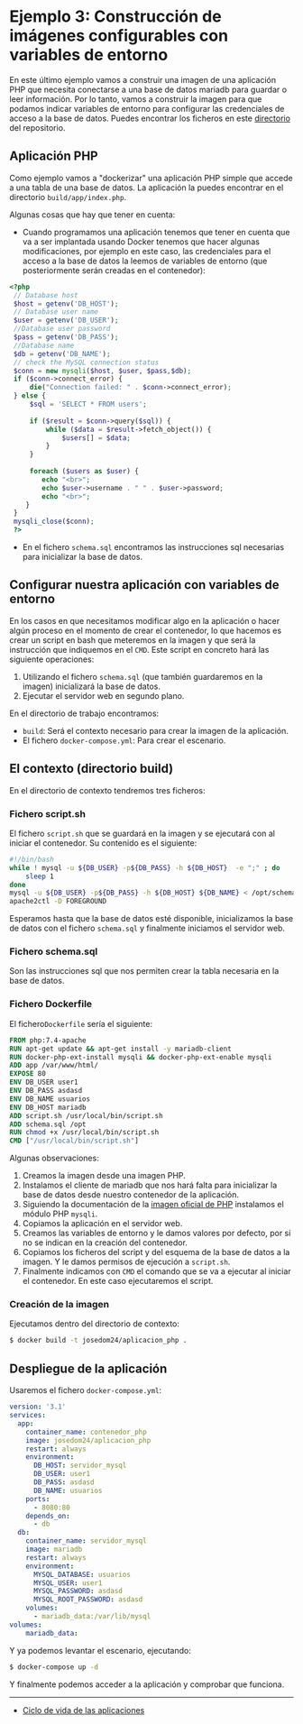 # Ejemplo 3: Construcción de imágenes configurables con variables de entorno

En este último ejemplo vamos a construir una imagen de una aplicación PHP que necesita conectarse a una base de datos mariadb para guardar o leer información. Por lo tanto, vamos a construir la imagen para que podamos indicar variables de entorno para configurar las credenciales de acceso a la base de datos. Puedes encontrar los ficheros en este [directorio](https://github.com/josedom24/curso_docker_ies/tree/main/ejemplos/modulo5/ejemplo4) del repositorio.

## Aplicación PHP

Como ejemplo vamos a "dockerizar" una aplicación PHP simple que accede a una tabla de una base de datos. La aplicación la puedes encontrar en el directorio `build/app/index.php`.

Algunas cosas que hay que tener en cuenta:

* Cuando programamos una aplicación tenemos que tener en cuenta que va a ser implantada usando Docker tenemos que hacer algunas modificaciones, por ejemplo en este caso, las credenciales para el acceso a la base de datos la leemos de variables de entorno (que posteriormente serán creadas en el contenedor):

```php
<?php
 // Database host
 $host = getenv('DB_HOST');
 // Database user name
 $user = getenv('DB_USER');
 //Database user password
 $pass = getenv('DB_PASS');
 //Database name
 $db = getenv('DB_NAME');
 // check the MySQL connection status
 $conn = new mysqli($host, $user, $pass,$db);
 if ($conn->connect_error) {
     die("Connection failed: " . $conn->connect_error);
 } else {
     $sql = 'SELECT * FROM users';
     
     if ($result = $conn->query($sql)) {
         while ($data = $result->fetch_object()) {
             $users[] = $data;
         }
     }
     
     foreach ($users as $user) {
        echo "<br>";
        echo $user->username . " " . $user->password;
        echo "<br>";
    }
 }
 mysqli_close($conn);
 ?>
```

* En el fichero `schema.sql` encontramos las instrucciones sql necesarias para inicializar la base de datos.

## Configurar nuestra aplicación con variables de entorno

En los casos en que necesitamos modificar algo en la aplicación o hacer algún proceso en el momento de crear el contenedor, lo que hacemos es crear un script en bash que meteremos en la imagen y que será la instrucción que indiquemos en el `CMD`. Este script en concreto hará las siguiente operaciones:

1. Utilizando el fichero `schema.sql` (que también guardaremos en la imagen) inicializará la base de datos.
2. Ejecutar el servidor web en segundo plano.

En el directorio de trabajo encontramos:

* `build`: Será el contexto necesario para crear la imagen de la aplicación.
* El fichero `docker-compose.yml`: Para crear el escenario.

## El contexto (directorio build)

En el directorio de contexto tendremos tres ficheros:

### Fichero script.sh

El fichero `script.sh` que se guardará en la imagen y se ejecutará con al iniciar el contenedor. Su contenido es el siguiente:

```bash
#!/bin/bash
while ! mysql -u ${DB_USER} -p${DB_PASS} -h ${DB_HOST}  -e ";" ; do
	sleep 1
done	
mysql -u ${DB_USER} -p${DB_PASS} -h ${DB_HOST} ${DB_NAME} < /opt/schema.sql
apache2ctl -D FOREGROUND
```

Esperamos hasta que la base de datos esté disponible, inicializamos la base de datos con el fichero `schema.sql` y finalmente iniciamos el servidor web.

### Fichero schema.sql

Son las instrucciones sql que nos permiten crear la tabla necesaria en la base de datos.

### Fichero Dockerfile

El fichero`Dockerfile` sería el siguiente:

```Dockerfile
FROM php:7.4-apache
RUN apt-get update && apt-get install -y mariadb-client
RUN docker-php-ext-install mysqli && docker-php-ext-enable mysqli
ADD app /var/www/html/
EXPOSE 80
ENV DB_USER user1
ENV DB_PASS asdasd
ENV DB_NAME usuarios
ENV DB_HOST mariadb
ADD script.sh /usr/local/bin/script.sh
ADD schema.sql /opt
RUN chmod +x /usr/local/bin/script.sh
CMD ["/usr/local/bin/script.sh"]

```

Algunas observaciones:

1. Creamos la imagen desde una imagen PHP.  
2. Instalamos el cliente de mariadb que nos hará falta para inicializar la base de datos desde nuestro contenedor de la aplicación.
3. Siguiendo la documentación de la [imagen oficial de PHP](https://hub.docker.com/_/php) instalamos el módulo PHP `mysqli`.
4. Copiamos la aplicación en el servidor web.
6. Creamos las variables de entorno y le damos valores por defecto, por si no se indican en la creación del contenedor.
7. Copiamos los ficheros del script y del esquema de la base de datos a la imagen. Y le damos permisos de ejecución a `script.sh`.
8. Finalmente indicamos con `CMD` el comando que se va a ejecutar al iniciar el contenedor. En este caso ejecutaremos el script.

### Creación de la imagen

Ejecutamos dentro del directorio de contexto:

```bash
$ docker build -t josedom24/aplicacion_php .
```

## Despliegue de la aplicación 

Usaremos el fichero `docker-compose.yml`:

```yaml
version: '3.1'
services:
  app:
    container_name: contenedor_php
    image: josedom24/aplicacion_php
    restart: always
    environment:
      DB_HOST: servidor_mysql
      DB_USER: user1
      DB_PASS: asdasd
      DB_NAME: usuarios
    ports:
      - 8080:80
    depends_on:
      - db
  db:
    container_name: servidor_mysql
    image: mariadb
    restart: always
    environment:
      MYSQL_DATABASE: usuarios
      MYSQL_USER: user1
      MYSQL_PASSWORD: asdasd
      MYSQL_ROOT_PASSWORD: asdasd
    volumes:
      - mariadb_data:/var/lib/mysql
volumes:
    mariadb_data:
```

Y ya podemos levantar el escenario, ejecutando:

```bash
$ docker-compose up -d
```

Y finalmente podemos acceder a la aplicación y comprobar que funciona.

---
* [Ciclo de vida de las aplicaciones](ciclo_vida.md)
